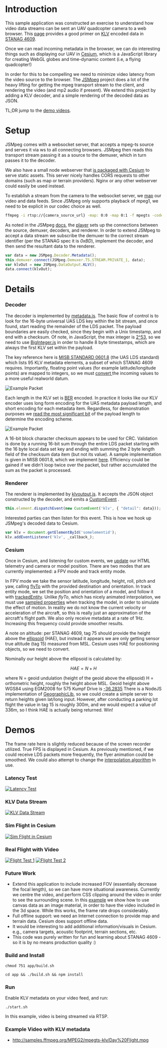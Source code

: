 # Introduction

This sample application was constructed an exercise to understand how video data streams can be sent an UAV quadcopter camera to a web browser. This [page](http://impleotv.com/2017/02/17/klv-encoded-metadata-in-stanag-4609-streams/) provides a good primer on [KLV](https://en.wikipedia.org/wiki/KLV) encoded data in [STANAG 4609](http://www.gwg.nga.mil/misb/docs/nato_docs/STANAG_4609_Ed3.pdf).

Once we can read incoming metadata in the browser, we can do interesting things such as displaying our UAV in [Cesium](https://github.com/AnalyticalGraphicsInc/cesium), which is a JavaScript library for creating WebGL globes and time-dynamic content (i.e, a flying quadcopter!)

In order for this to be compelling we need to minimize video latency from the video source to the browser.  The [JSMpeg](https://github.com/phoboslab/jsmpeg) project does a lot of the heavy lifting for getting the mpeg transport stream to the client, and rendering the video (and mp2 audio if present). We extend this project by adding a KLV decoder, and a simple rendering of the decoded data as JSON.

TL;DR jump to the [demo videos](#demoarea).

# Setup

JSMpeg comes with a websocket server, that accepts a mpeg-ts source and serves it via ws to all connecting browsers. JSMpeg then reads this transport stream passing it as a source to the demuxer, which in turn passes it to the decoder.

We also have a small node webserver that [is packaged with Cesium](https://github.com/AnalyticalGraphicsInc/cesium/blob/master/server.js) to serve static assets. This server nicely handles CORS requests to other domains (such as map or terrain providers). Nginx or any other webserver could easily be used instead.

To establish a stream from the camera to the websocket server, we [map](https://trac.ffmpeg.org/wiki/Map) our video and data feeds. Since JSMpeg only supports playback of mpeg1, we need to be explicit in our codec choice as well.

```bash
ffmpeg -i rtsp://{camera_source_url} -map: 0:0 -map 0:1 -f mpegts -codec:v mpeg1video -b:v 800k -r 24 -s 800:600 http://127.0.0.1:8081/secretkey
```

As noted in the JSMpeg [docs](https://github.com/phoboslab/jsmpeg/blob/master/src/jsmpeg.js), the [player](app/src/jsmpeg/player.js#L46) sets up the connections between the source, demuxer, decoders, and renderer. In order to extend JSMpeg to accept a data stream we subscribe the demuxer to the correct stream identifier (per the STANAG spec it is _0xBD_), implement the decoder, and then send the resultant data to the renderer.

```javascript
var data = new JSMpeg.Decoder.Metadata();
this.demuxer.connect(JSMpeg.Demuxer.TS.STREAM.PRIVATE_1, data);
var klvOut = new JSMpeg.DataOutput.KLV();
data.connect(klvOut);
```
# Details
### Decoder
The decoder is implemented by [metadata.js](app/src/jsmpeg/metadata.js). The basic flow of control is to look for the 16-byte universal UAS LDS key within the bit stream, and once found, start reading the remainder of the LDS packet. The payload boundaries are easily checked, since they begin with a Unix timestamp, and end with a checksum. Of note, in JavaScript, the max integer is [2^53](http://ecma262-5.com/ELS5_HTML.htm#Section_8.5), so we need to use [BigInteger.js](https://www.npmjs.com/package/big-integer) in order to handle 8 byte timestamps, which are always the first KLV set within the payload.

The key reference here is [MISB STANDARD 0601.8](https://upload.wikimedia.org/wikipedia/commons/1/19/MISB_Standard_0601.pdf) (the UAS LDS standard) which lists 95 KLV metadata elements, a subset of which STANAG 4609 requires. Importantly, floating point values (for example latitude/longitude points) are mapped to integers, so we must [convert ](app/src/jsmpeg/metadata.js#L99) the incoming values to a more useful realworld datum.

![Example Packet](images/example_packet.png)

Each length in the KLV set is [BER](https://en.wikipedia.org/wiki/X.690#BER_encoding) encoded. In practice it looks like our KLV encoder uses long form encoding for the UAS metadata payload length, and short encoding for each metadata item. Regardless, for demonstration purposes we [read the most significant bit](app/src/jsmpeg/metadata.js#L57) of the payload length to determine the encoding scheme.

![Example Packet](images/example_metadata.png)

A 16-bit block character checksum appears to be used for CRC. Validation is done by a running 16-bit sum through the entire LDS packet starting with the 16 byte local data set key and ending with summing the 2 byte length field of the checksum data item (but not its value). A sample implementation is given in MISB 0601.8, which we implement [here](app/src/jsmpeg/metadata.js#L299). Efficiency could be gained if we didn't loop twice over the packet, but rather accumulated the sum as the packet is processed.

### Renderer
The renderer is implemented by [klvoutput.js](app/src/jsmpeg/klvoutput.js). It accepts the JSON object constructed by the decoder, and emits a [CustomEvent](https://developer.mozilla.org/en/docs/Web/API/CustomEvent) .
```javascript
this.element.dispatchEvent(new CustomEvent('klv', { "detail": data}));
```
Interested parties can then listen for this event. This is how we hook up JSMpeg's decoded data to Cesium.
```javascript
var klv = document.getElementById('somelementid');
klv.addEventListener('klv', _callback_);
```

### Cesium
Once in Cesium, and listening for custom events, we [update](app/src/uav/main.js#L68) our HTML telemetry and camera or model position. There are two modes that are currently implemented: a FPV mode and track entity mode.

In FPV mode we take the sensor latitude, longitude, height, roll, pitch and yaw, calling [flyTo](https://cesiumjs.org/Cesium/Build/Documentation/Camera.html#flyTo) with the provided destination and orientation. In track entity mode, we set the position and orientation of a model, and follow it with [trackedEntity](https://cesiumjs.org/Cesium/Build/Documentation/Viewer.html#trackedEntity). Unlike _flyTo_, which has nicely animated interpolation, we must use [sampled properties](https://cesiumjs.org/Cesium/Build/Documentation/SampledProperty.html) when tracking the model, in order to simulate the effect of motion.  In reality we do not know the current velocity or acceleration of the aircraft, so this is really just an approximation of the aircraft's flight path. We also only receive metadata at a rate of 1Hz. Increasing this frequency could provide smoother results.

A note on altitude: per STANAG 4609, tag 75 should provide the height above the [ellipsoid](https://support.pix4d.com/hc/en-us/articles/202559869-Orthometric-and-Ellipsoidal-Height#gsc.tab=0) (HAE), but instead it appears we are only getting sensor true altitude (tag 15) measured from MSL. Cesium uses HAE for positioning objects, so we need to convert.

Nominally our height above the ellipsoid is calculated by:
```math
HAE = N + H
```
where N = geoid undulation (height of the geoid above the ellipsoid) H = orthometric height, roughly the height above MSL. Geoid height above WGS84 using EGM2008 for 575 Kumpf Drive is [-36.2835]( https://geographiclib.sourceforge.io/cgi-bin/GeoidEval?input=43.504001%2C+-80.530135) There is a NodeJS implementation of [GeographicLib](https://www.npmjs.com/package/geographiclib), so we could create a simple server to return heights given lat/long input. However, after conducting a parking lot flight the value in tag 15 is roughly 300m, and we would expect a value of 336m, so I think HAE is actually being returned. Win!

#  <a name="demoarea"></a>Demos

The frame rate here is slightly reduced because of the screen recorder utilized. True FPS is displayed in Cesium. As previously mentioned, if we could receive LDS packets more frequently, the flyer animation could be smoothed. We could also attempt to change the [interpolation algorithm](https://cesiumjs.org/Cesium/Build/Documentation/HermitePolynomialApproximation.html) in use.

### Latency Test
[![Latency Test](https://img.youtube.com/vi/d7o2-0aC6og/0.jpg)](https://www.youtube.com/watch?v=d7o2-0aC6og)

### KLV Data Stream
[![KLV Data Stream](https://img.youtube.com/vi/GD6u1hLnP0c/0.jpg)](https://www.youtube.com/watch?v=GD6u1hLnP0c)

### Sim Flight in Cesium
[![Sim Flight in Cesium](https://img.youtube.com/vi/LVPCbZOgEF4/0.jpg)](https://www.youtube.com/watch?v=LVPCbZOgEF4)

### Real Flight with Video
[![Flight Test 1](https://img.youtube.com/vi/9e9eacnLZuw/0.jpg)](https://www.youtube.com/watch?v=9e9eacnLZuw)
[![Flight Test 2](https://img.youtube.com/vi/LHkXWjpnZeY/0.jpg)](https://www.youtube.com/watch?v=LHkXWjpnZeY)

### Future Work
- Extend this application to include increased FOV (essentially decrease the focal length), so we can have more situational awareness. Currently we centre the video, and perform CSS clipping around the video in order to see the surrounding scene.  In this [example](app/www/video-test.html) we show how to use canvas data as an image material, in order to have the video included in the 3d space. While this works, the frame rate drops considerably.
- Full offline support: we need an Internet connection to provide map and terrain data. Cesium does support offline data.
- It would be interesting to add additional information/visuals in Cesium. e.g., camera targets, acoustic footprint, terrain sections, etc.
- This code was purely written for fun and learning about STANAG 4609 - so it is by no means production quality :)

### Build and Install

`chmod 751 app/build.sh`

`cd app && ./build.sh && npm install`

### Run
Enable KLV metadata on your video feed, and run:

`./start.sh`

In this example, video is being streamed via RTSP.

### Example Video with KLV metadata
- http://samples.ffmpeg.org/MPEG2/mpegts-klv/Day%20Flight.mpg
